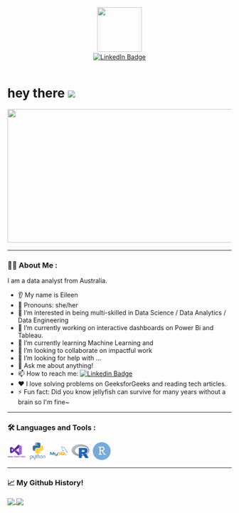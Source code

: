 <div id="header" align="center">
  <img src="https://media1.tenor.com/m/I9_HMQ0AdFIAAAAd/oshi-no-ko-oshi-no-ko-ai.gif" width="100" height="100"/>
</div>

<div id="badges"  align="center">
  <a href="https://www.linkedin.com/in/eileen-ip/">
    <img src="https://img.shields.io/badge/LinkedIn-blue?style=for-the-badge&logo=linkedin&logoColor=white" alt="LinkedIn Badge"/>
  </a>
</div>

<div id="pfViews"  align="center">
 <img  src="https://komarev.com/ghpvc/?username=EileenIp&style=flat-square&color=blue" alt=""/>
</div>

<h1>
  hey there
  <img src="https://media.giphy.com/media/hvRJCLFzcasrR4ia7z/giphy.gif" width="30px"/>
</h1>

<div align="center">
  <img src="https://media1.tenor.com/m/obO4Phs6lLMAAAAC/6555.gif" width="600" height="300"/>
</div>

---

### :woman_technologist: About Me :

I am a data analyst from Australia.

* 👂 My name is Eileen
* 👩 Pronouns: she/her
* 👀 I’m interested in being multi-skilled in Data Science / Data Analytics / Data Engineering
* 🔭 I’m currently working on interactive dashboards on Power Bi and Tableau. 
* 🌱 I’m currently learning Machine Learning and 
* 🤝 I’m looking to collaborate on impactful work
* 🤔 I’m looking for help with ...
* 💬 Ask me about anything!
* 📫 How to reach me: [![Linkedin Badge](https://img.shields.io/badge/-Find_Me_Here!-pink?style=flat-square&logo=Linkedin&logoColor=white)](https://www.linkedin.com/in/eileen-ip/)
* ❤️ I love solving problems on GeeksforGeeks and reading tech articles.
* ⚡ Fun fact: Did you know jellyfish can survive for many years without a brain so I'm fine~

---

### :hammer_and_wrench: Languages and Tools :

<div>
  <img src="https://github.com/devicons/devicon/blob/master/icons/visualstudio/visualstudio-original-wordmark.svg" title="Visual Studio"  alt="Visual Studio" width="40" height="40"/>&nbsp;
  <img src="https://github.com/devicons/devicon/blob/master/icons/python/python-original-wordmark.svg" title="Python"  alt="Python" width="40" height="40"/>&nbsp;
  <img src="https://github.com/devicons/devicon/blob/master/icons/mysql/mysql-original-wordmark.svg" title="MySQL"  alt="MySQL" width="40" height="40"/>&nbsp;
  <img src="https://github.com/devicons/devicon/blob/master/icons/r/r-original.svg" title="R"  alt="R" width="40" height="40"/>&nbsp;
  <img src="https://github.com/devicons/devicon/blob/master/icons/rstudio/rstudio-original.svg" title="RStudio"  alt="RStudio" width="40" height="40"/>&nbsp;
</div>

---

### 📈 My Github History!

<a href="https://github.com/EileenIp/github-readme-stats">
  <img height=200 align="center" src="https://github-readme-stats.vercel.app/api?username=EileenIp&show_icons=true&theme=dracula&hide=contribs,prs&rank_icon=github" />
</a>
<a href="https://github.com/EileenIp/convoychat">
  <img height=200 align="center" src="https://github-readme-stats.vercel.app/api/top-langs?username=EileenIp&layout=donut-vertical&langs_count=8&card_width=320&theme=dracula" />
</a>

<!---
EileenIp/EileenIp is a ✨ special ✨ repository because its `README.md` (this file) appears on your GitHub profile.
You can click the Preview link to take a look at your changes.
--->
